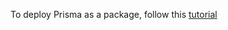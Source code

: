 To deploy Prisma as a package, follow this [tutorial](https://medium.com/@nolawnchairs/sharing-prisma-between-multiple-applications-5c7a7d131519)


